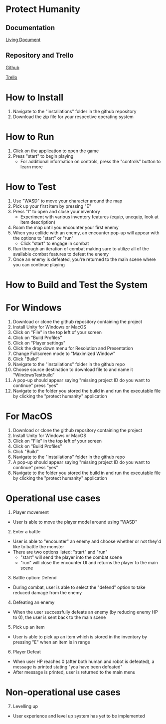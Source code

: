 ﻿# Protect Humanity

## Documentation
[Living Document](https://docs.google.com/document/d/1jnsrercgkttsRrWxbyvnjN-BLG5NbcPtNfWLKqPxTyk/edit?tab=t.0#heading=h.npvd45gblryb)

## Repository and Trello
[Github](https://github.com/LitchDoctor/winter2025-group2-rpg)

[Trello](https://trello.com/b/aRKvqJ4l/pt-2-group-2)

# How to Install
1. Navigate to the "installations" folder in the github repository 
2. Download the zip file for your respective operating system 

# How to Run

1. Click on the application to open the game
2. Press "start" to begin playing
    * For additional information on controls, press the "controls" button to learn more


# How to Test
1. Use "WASD" to move your character around the map
2. Pick up your first item by pressing "E"
3. Press "I" to open and close your inventory
    * Experiment with various inventory features (equip, unequip, look at item description)
3. Roam the map until you encounter your first enemy
4. When you collide with an enemy, an encounter pop-up will appear with the options to "start" or "run"
    * Click "start" to engage in combat
5. Run through an iteration of combat making sure to utilize all of the available combat features to defeat the enemy
5. Once an enemy is defeated, you're returned to the main scene where you can continue playing

# How to Build and Test the System

# For Windows
1. Download or clone the github repository containing the project
2. Install Unity for Windows or MacOS
3. Click on "File" in the top left of your screen
4. Click on "Build Profiles"
5. Click on "Player settings"
6. Click the drop down menu for Resolution and Presentation 
7. Change Fullscreen mode to "Maximized Window"
8. Click "Build" 
9. Navigate to the "installations" folder in the github repo
10. Choose source destination to download file to and name it "WindowsTestbuild"
11. A pop-up should appear saying "missing project ID do you want to continue" press "yes"
12. Navigate to the folder you stored the build in and run the executable file by clicking the "protect humanity" application

# For MacOS
1. Download or clone the github repository containing the project
2. Install Unity for Windows or MacOS 
3. Click on "File" in the top left of your screen
4. Click on "Build Profiles"
5. Click "Build" 
6. Navigate to the "installations" folder in the github repo
7. A pop-up should appear saying "missing project ID do you want to continue" press "yes"
8. Navigate to the folder you stored the build in and run the executable file by clicking the "protect humanity" application


# Operational use cases

1. Player movement
* User is able to move the player model around using "WASD"

2. Enter a battle
* User is able to "encounter" an enemy and choose whether or not they'd like to battle the monster
* There are two options listed: "start" and "run"
    * "start" will send the player into the combat scene
    * "run" will close the encounter UI and returns the player to the main scene

3. Battle option: Defend
* During combat, user is able to select the "defend" option to take reduced damage from the enemy

4. Defeating an enemy
* When the user successfully defeats an enemy (by reducing enemy HP to 0), the user is sent back to the main scene

5. Pick up an item
* User is able to pick up an item which is stored in the inventory by pressing "E" when an item is in range

6. Player Defeat
* When user HP reaches 0 (after both human and robot is defeated), a message is printed stating "you have been defeated"
* After message is printed, user is returned to the main menu

# Non-operational use cases

7. Levelling up
* User experience and level up system has yet to be implemented






